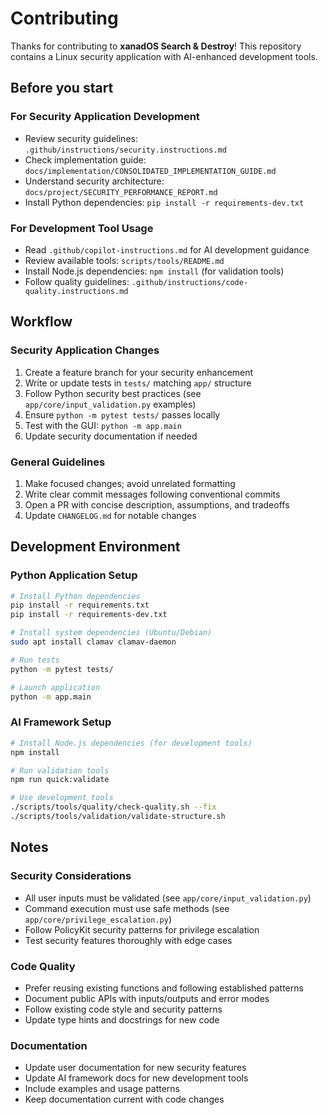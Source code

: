 # Contributing

Thanks for contributing to **xanadOS Search & Destroy**! This repository contains a Linux security
application with AI-enhanced development tools.

## Before you start

### For Security Application Development

- Review security guidelines: `.github/instructions/security.instructions.md`
- Check implementation guide: `docs/implementation/CONSOLIDATED_IMPLEMENTATION_GUIDE.md`
- Understand security architecture: `docs/project/SECURITY_PERFORMANCE_REPORT.md`
- Install Python dependencies: `pip install -r requirements-dev.txt`

### For Development Tool Usage

- Read `.github/copilot-instructions.md` for AI development guidance
- Review available tools: `scripts/tools/README.md`
- Install Node.js dependencies: `npm install` (for validation tools)
- Follow quality guidelines: `.github/instructions/code-quality.instructions.md`

## Workflow

### Security Application Changes

1. Create a feature branch for your security enhancement
2. Write or update tests in `tests/` matching `app/` structure
3. Follow Python security best practices (see `app/core/input_validation.py` examples)
4. Ensure `python -m pytest tests/` passes locally
5. Test with the GUI: `python -m app.main`
6. Update security documentation if needed

### General Guidelines

1. Make focused changes; avoid unrelated formatting
2. Write clear commit messages following conventional commits
3. Open a PR with concise description, assumptions, and tradeoffs
4. Update `CHANGELOG.md` for notable changes

## Development Environment

### Python Application Setup

```bash
# Install Python dependencies
pip install -r requirements.txt
pip install -r requirements-dev.txt

# Install system dependencies (Ubuntu/Debian)
sudo apt install clamav clamav-daemon

# Run tests
python -m pytest tests/

# Launch application
python -m app.main
```

### AI Framework Setup

```bash
# Install Node.js dependencies (for development tools)
npm install

# Run validation tools
npm run quick:validate

# Use development tools
./scripts/tools/quality/check-quality.sh --fix
./scripts/tools/validation/validate-structure.sh
```

## Notes

### Security Considerations

- All user inputs must be validated (see `app/core/input_validation.py`)
- Command execution must use safe methods (see `app/core/privilege_escalation.py`)
- Follow PolicyKit security patterns for privilege escalation
- Test security features thoroughly with edge cases

### Code Quality

- Prefer reusing existing functions and following established patterns
- Document public APIs with inputs/outputs and error modes
- Follow existing code style and security patterns
- Update type hints and docstrings for new code

### Documentation

- Update user documentation for new security features
- Update AI framework docs for new development tools
- Include examples and usage patterns
- Keep documentation current with code changes
